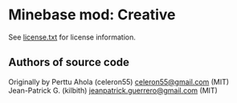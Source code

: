 Minebase mod: Creative
===========================
See [license.txt](./license.txt) for license information.

Authors of source code
----------------------
Originally by Perttu Ahola (celeron55) <celeron55@gmail.com> (MIT)  
Jean-Patrick G. (kilbith) <jeanpatrick.guerrero@gmail.com> (MIT)

